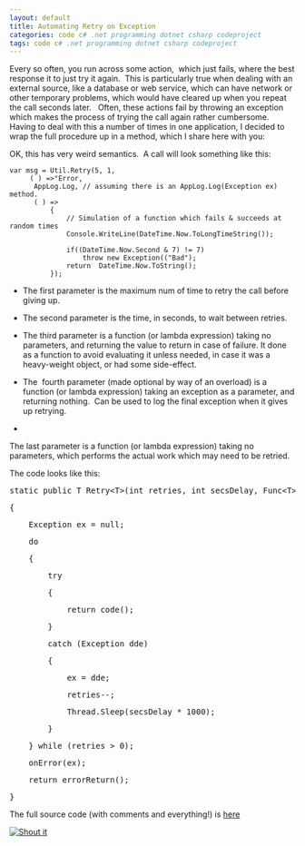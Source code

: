 ```yaml
---
layout: default
title: Automating Retry on Exception
categories: code c# .net programming dotnet csharp codeproject
tags: code c# .net programming dotnet csharp codeproject
---
```

Every so often, you run across some action,  which just fails, where the best response it to just try it again.  This is particularly true when dealing with an external source, like a database or web service, which can have network or other temporary problems, which would have cleared up when you repeat the call seconds later.   Often, these actions fail by throwing an exception which makes the process of trying the call again rather cumbersome.  Having to deal with this a number of times in one application, I decided to wrap the full procedure up in a method, which I share here with you:

OK, this has very weird semantics.  A call will look something like this:

    var msg = Util.Retry(5, 1,
         ( ) =>"Error,
          AppLog.Log, // assuming there is an AppLog.Log(Exception ex) method.
          ( ) =>
              {
                  // Simulation of a function which fails & succeeds at random times
                  Console.WriteLine(DateTime.Now.ToLongTimeString());

                  if((DateTime.Now.Second & 7) != 7)
                      throw new Exception(("Bad");
                  return  DateTime.Now.ToString();
              });




 * The first parameter is the maximum num of time to retry the call before giving up. 

 * The second parameter is the time, in seconds, to wait between retries.

 * The third parameter is a function (or lambda expression) taking no parameters, and returning the value to return in case of failure. It done as a function to avoid evaluating it unless needed, in case it was a heavy-weight object, or had some side-effect.

 * The  fourth parameter (made optional by way of an overload) is a function (or lambda expression) taking an exception as a parameter, and returning nothing.  Can be used to log the final exception when it gives up retrying.
 * 
The last parameter is a function (or lambda expression) taking no parameters, which performs the actual work which may need to be retried. 
  <br /></p>

<p>The code looks like this:</p>

<div class="csharpcode">
  <pre class="alt"><span class="kwrd">static</span> <span class="kwrd">public</span> T Retry&lt;T&gt;(<span class="kwrd">int</span> retries, <span class="kwrd">int</span> secsDelay, Func&lt;T&gt; errorReturn,   Action&lt;Exception&gt; onError,  Func&lt;T&gt; code)</pre>

  <pre>{</pre>

  <pre class="alt">    Exception ex = <span class="kwrd">null</span>;</pre>

  <pre>    <span class="kwrd">do</span></pre>

  <pre class="alt">    {</pre>

  <pre>        <span class="kwrd">try</span></pre>

  <pre class="alt">        {</pre>

  <pre>            <span class="kwrd">return</span> code();</pre>

  <pre class="alt">        }</pre>

  <pre>        <span class="kwrd">catch</span> (Exception dde)</pre>

  <pre class="alt">        {</pre>

  <pre>            ex = dde;</pre>

  <pre class="alt">            retries--;</pre>

  <pre>            Thread.Sleep(secsDelay * 1000);</pre>

  <pre class="alt">        }</pre>

  <pre>    } <span class="kwrd">while</span> (retries &gt; 0);</pre>

  <pre class="alt">    onError(ex);</pre>

  <pre>    <span class="kwrd">return</span> errorReturn();</pre>

  <pre class="alt">}</pre>
</div>

The full source code (with comments and everything!) is  [here](http://honestillusion.com/files/folders/c-sharp/entry8103.aspx)

<a href="http://dotnetshoutout.com/Honest-Illusion-Automating-Retry-on-Exception"><img alt="Shout it" style="border:0px;" src="http://dotnetshoutout.com/image.axd?url=http%3A%2F%2Fhonestillusion.com%2Fblogs%2Fblog_0%2Farchive%2F2011%2F03%2F21%2Fautomating-retry-on-exception.aspx" /></a>